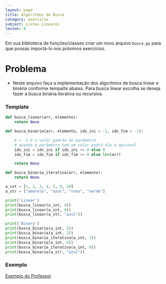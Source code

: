 ```yaml
---
layout: page
title: Algoritmos de Busca
category: exercicio
subject: Listas Lineares
lesson: 8
---
```

Em sua biblioteca de funções/classes criar um novo arquivo ```busca.py``` para que possas importá-lo nos próximos exercícios.

# Problema
* Neste arquivo faça a implementação dos algoritmos de busca linear e binária conforme tempalte abaixo. Para busca linear escolha se deseja fazer a busca binária iterativa ou recursiva.

### Template
```python
def busca_linear(arr, elemento):
    return None

def busca_binaria(arr, elemento, idx_ini = -1, idx_fim = -1):

    # = -1 é o valor padrão do parâmetro
    # quando o parâmetro tem um valor padrã ele é opcional
    idx_ini = idx_ini if idx_ini >= 0 else 0
    idx_fim = idx_fim if idx_fim >= 0 else len(arr)

    return None

def busca_binaria_iterativa(arr, elemento):
    return None

a_int = [1, 2, 3, 4, 5, 9, 10]
a_str = ["amarelo", "azul", "roxo", "verde"]

print('Linear')
print(busca_linear(a_int, 4))
print(busca_linear(a_int, 6))
print(busca_linear(a_str, "azul"))

print('Binary')
print(busca_binaria(a_int, 5))
print(busca_binaria(a_int, 2))
print(busca_binaria_iterativa(a_int, 2))
print(busca_binaria(a_int, 6))
print(busca_binaria_iterativa(a_int, 6))
print(busca_binaria(a_str, "azul"))
```
### Exemplo

[Exemplo do Professor](https://github.com/thiagob/thiagob.github.io/blob/main/_estruturas/exercicios/20_busca.py)
